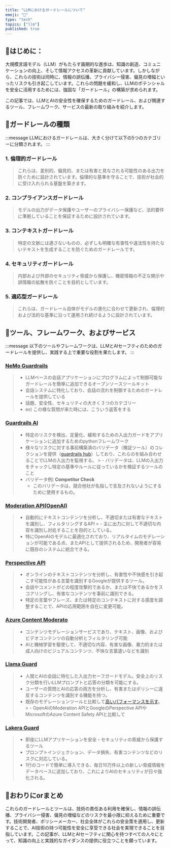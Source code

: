 ```yaml
---
title: "LLMにおけるガードレールについて"
emoji: "🚧"
type: "tech" 
topics: ["llm"]
published: true
---
```


## 💬はじめに：
大規模言語モデル（LLM）がもたらす画期的な進歩は、知識の創造、コミュニケーションの向上、そして情報アクセスの革新に貢献しています。しかしながら、これらの技術は同時に、情報の誤伝播、プライバシー侵害、偏見の増幅といったリスクも引き起こしています。これらの問題を緩和し、LLMのポテンシャルを安全に活用するためには、強固な「ガードレール」の構築が求められます。

この記事では、LLMとAIの安全性を確保するためのガードレール、および関連するツール、フレームワーク、サービスの最新の取り組みを紹介します。
## 🚧ガードレールの種類
:::message
LLMにおけるガードレールは、大きく分けて以下の5つのカテゴリーに分類されます。
:::

### 1. 倫理的ガードレール
> これらは、差別的、偏見的、または有害と見なされる可能性のある出力を防ぐために設計されています。倫理的な基準を守ることで、技術が社会的に受け入れられる基盤を築きます。

### 2. コンプライアンスガードレール
> モデルの出力がデータ保護やユーザーのプライバシー保護など、法的要件に準拠していることを保証するために設計されています。

### 3. コンテキストガードレール
> 特定の文脈には適さないものの、必ずしも明確な有害性や違法性を持たないテキストを生成することを防ぐためのガードレールです。

### 4. セキュリティガードレール
> 内部および外部のセキュリティ脅威から保護し、機密情報の不正な開示や誤情報の拡散を防ぐことを目的としています。

### 5. 適応型ガードレール
> これらは、ガードレール自体がモデルの進化に合わせて更新され、倫理的および法的な基準に沿って運用され続けるように設計されています。

## 🔧ツール、フレームワーク、およびサービス
:::message
以下のツールやフレームワークは、LLMとAIセーフティのためのガードレールを提供し、実践する上で重要な役割を果たします。
:::

### **[NeMo Guardrails](https://github.com/NVIDIA/NeMo-Guardrails)**
> - LLMベースの会話アプリケーションにプログラムによって制御可能なガードレールを簡単に追加できるオープンソースツールキット
> - 会話システムに特化しており、会話の流れを制御するためのガードレールを提供している
> - 話題、安全性、セキュリティの大きく３つのカテゴリー
> - ex) この様な質問が来た時には、こういう返答をする

### **[Guardrails AI](https://www.guardrailsai.com/)**
> - 特定のリスクを検出、定量化、緩和するための入出力ガードをアプリケーションに追加するためのpythonフレームワーク
> - 様々なリスクに対する事前構築済のバリデータ（検証ツール）のコレクションを提供（[guardrails hub](https://hub.guardrailsai.com/)）しており、これらのを組み合わせることでLLMの入出力を監視する。
    >   - バリデータは、LLMの入出力をチャックし特定の基準やルールに従っているかを検証するツールのこと
> - バリデータ例) **Competitor Check**
>   - このバリデータは、競合他社が名指しで言及されないようにするために使用するもの。

### **[Moderation API(OpenAI)](https://platform.openai.com/docs/guides/moderation)**
> - 自動的にテキストコンテンツを分析し、不適切または有害なテキストを識別し、フィルタリングするAPI
    >   - 主に出力に対して不適切な内容を識別し対処することを目的としている。
> - 特にOpenAIのモデルに最適化されており、リアルタイムのモデレーションが可能である点、またAPIとして提供されるため、開発者が容易に既存のシステムに統合できる。

### **[Perspective API](https://perspectiveapi.com/)**
> - オンラインのテキストコンテンツを分析し、有害性や不快感を引き起こす可能性がある言葉を識別するGoogleが提供するツール。
> - 会話やコメントがどの程度攻撃的であるか、または不快であるかをスコアリングし、有害なコンテンツを事前に識別できる。
> - 特定の言葉やフレーズ、または特定のコンテキストに対する感度を調整することで、APIの応用範囲を自在に変更可能。

### **[Azure Content Moderato](https://learn.microsoft.com/ja-jp/azure/ai-services/content-moderator/overview)**
> - コンテンツモデレーションサービスであり、テキスト、画像、およびビデオコンテンツの自動分析とフィルタリング可能
> - AIと機械学習を駆使して、不適切な内容、有害な画像、暴力的または成人向けのビジュアルコンテンツ、不快な言葉遣いなどを識別

### **[Llama Guard](https://huggingface.co/meta-llama/LlamaGuard-7b)**
> - 人間とAIの会話に特化した入出力セーフガードモデル。安全上のリスク分類を行いLLMプロンプトと応答の分類を可能にする。
> - ユーザーの質問とAIの応答の両方を分析し、有害またはポリシーに違反するコンテンツを識別する機能を持つ。
> - 既存のモデレーションツールと比較して[高いパフォーマンスを示す](https://ar5iv.labs.arxiv.org/html/2312.06674v1)。
    >   - OpenAIのModeration APIとGoogleのPerspective APIやMicrosoftのAzure Content Safety APIと比較して
### **[Lakera Guard](https://www.lakera.ai/)**
> - 即座にLLMアプリケーションを安全・セキュリティの脅威から保護するツール
> - プロンプトインジェクション、データ損失、有害コンテンツなどのリスクに対応している。
> - 1行のコードで簡単に導入できる、毎日10万件以上の新しい脅威情報をデータベースに追加しており、これによりAIのセキュリティが日々強化される。


## 🤗おわりにorまとめ
これらのガードレールとツールは、技術の責任ある利用を確保し、情報の誤伝播、プライバシー侵害、偏見の増幅などのリスクを最小限に抑えるために重要です。技術開発者、ポリシーメーカー、社会全体がこれらの安全策を適用し、更新することで、AI技術の持つ可能性を安全に享受できる社会を実現できることを目指しています。この記事が、LLMとAIセーフティに関心を持つすべての人々にとって、知識の向上と実践的なガイダンスの提供に役立つことを願っています。









